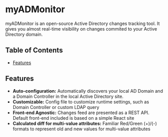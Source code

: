 # myADMonitor

myADMonitor is an open-source Active Directory changes tracking tool. It gives you almost real-time visibility on changes commited to your Active Directory domain.


## Table of Contents
- [Features](#features)


## Features
- __Auto-configuration:__ Automatically discovers your local AD Domain and a Domain Controller in the local Active Directory site.
- __Customizable:__ Config file to customize runtime settings, such as Domain Controller or custom LDAP query
- __Front-end Agnostic:__ Changes feed are presented as a REST API. Default front-end included is based on a simple React site
- __Calculated diff for multi-value attributes:__ Familiar Red/Green (+)/(-) formats to represent old and new values for multi-value attributes

